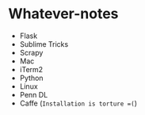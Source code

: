 # Whatever-notes
- Flask
- Sublime Tricks
- Scrapy
- Mac
- iTerm2
- Python
- Linux
- Penn DL
- Caffe (`Installation is torture =(`)
